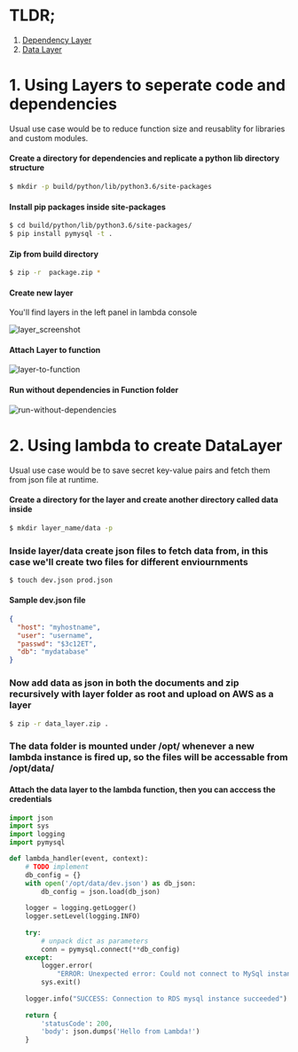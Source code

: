 # TLDR;
1. [Dependency Layer](#1-using-layers-to-seperate-code-and-dependencies)
2. [Data Layer](2-using-lambda-to-create-datalayer)

# 1. Using Layers to seperate code and dependencies

Usual use case would be to reduce function size and reusablity for libraries and custom modules.

#### Create a directory for dependencies and replicate a python lib directory structure

```bash
$ mkdir -p build/python/lib/python3.6/site-packages
```

#### Install pip packages inside site-packages

```bash
$ cd build/python/lib/python3.6/site-packages/
$ pip install pymysql -t .
```

#### Zip from build directory

```bash
$ zip -r  package.zip *
```

#### Create new layer

You'll find layers in the left panel in lambda console

![layer_screenshot](https://github.com/shuvojit-tps/lambda_docs/blob/master/assets/Screenshot%20from%202018-12-26%2011-58-22.png)

#### Attach Layer to function

![layer-to-function](https://github.com/shuvojit-tps/lambda_docs/blob/master/assets/Screenshot%20from%202018-12-26%2012-02-08.png?raw=true)

#### Run without dependencies in Function folder

![run-without-dependencies](https://github.com/shuvojit-tps/lambda_docs/blob/master/assets/Screenshot%20from%202018-12-26%2012-03-16.png?raw=true)

# 2. Using lambda to create DataLayer

Usual use case would be to save secret key-value pairs and fetch them from json file at runtime.

#### Create a directory for the layer and create another directory called data inside

```bash
$ mkdir layer_name/data -p
```

### Inside layer/data create json files to fetch data from, in this case we'll create two files for different enviournments

```bash
$ touch dev.json prod.json
```

#### Sample dev.json file
```json
{
  "host": "myhostname",
  "user": "username",
  "passwd": "$3c12ET",
  "db": "mydatabase"
}

```

### Now add data as json in both the documents and zip recursively with layer folder as root and upload on AWS as a layer

```bash
$ zip -r data_layer.zip .
```

### The data folder is mounted under /opt/ whenever a new lambda instance is fired up, so the files will be accessable from /opt/data/
#### Attach the data layer to the lambda function, then you  can acccess the credentials

```python
import json
import sys
import logging
import pymysql

def lambda_handler(event, context):
    # TODO implement
    db_config = {}
    with open('/opt/data/dev.json') as db_json:
        db_config = json.load(db_json)
    
    logger = logging.getLogger()
    logger.setLevel(logging.INFO)
    
    try:
        # unpack dict as parameters
        conn = pymysql.connect(**db_config)
    except:
        logger.error(
            "ERROR: Unexpected error: Could not connect to MySql instance.")
        sys.exit()
    
    logger.info("SUCCESS: Connection to RDS mysql instance succeeded")
    
    return {
        'statusCode': 200,
        'body': json.dumps('Hello from Lambda!')
    }

```